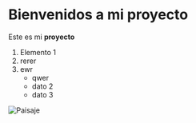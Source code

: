 # Bienvenidos a mi proyecto

Este es mi **proyecto**

1. Elemento 1
2. rerer
3. ewr
    * qwer 
    * dato 2
    * dato 3

![Paisaje](https://upload.wikimedia.org/wikipedia/commons/thumb/7/79/Herbstlandschaft_%28am_Rebhang%29.jpg/270px-Herbstlandschaft_%28am_Rebhang%29.jpg)